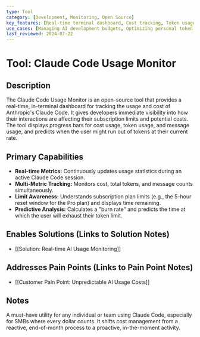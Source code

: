 ```yaml
---
type: Tool
category: [Development, Monitoring, Open Source]
key_features: [Real-time terminal dashboard, Cost tracking, Token usage monitoring, Message limit tracking, Burn rate calculation, Predictions on limit exhaustion]
use_cases: [Managing AI development budgets, Optimizing personal token usage, Understanding AI cost drivers]
last_reviewed: 2024-07-22
---
```


# Tool: Claude Code Usage Monitor

## Description
The Claude Code Usage Monitor is an open-source tool that provides a real-time, in-terminal dashboard for tracking the usage and cost of Anthropic's Claude Code. It gives developers immediate visibility into how their interactions are affecting their subscription limits and potential costs. The tool displays progress bars for cost usage, token usage, and message usage, and predicts when the user might run out of tokens at their current rate.

## Primary Capabilities
- **Real-time Metrics:** Continuously updates usage statistics during an active Claude Code session.
- **Multi-Metric Tracking:** Monitors cost, total tokens, and message counts simultaneously.
- **Limit Awareness:** Understands subscription plan limits (e.g., the 5-hour reset window for the Pro plan) and displays time remaining.
- **Predictive Analysis:** Calculates a "burn rate" and predicts the time at which the user will exhaust their token limit.

## Enables Solutions (Links to Solution Notes)
- [[Solution: Real-time AI Usage Monitoring]]

## Addresses Pain Points (Links to Pain Point Notes)
- [[Customer Pain Point: Unpredictable AI Usage Costs]]

## Notes
A must-have utility for any individual or team using Claude Code, especially for SMBs where every dollar counts. It shifts cost management from a reactive, end-of-month process to a proactive, in-the-moment activity.
